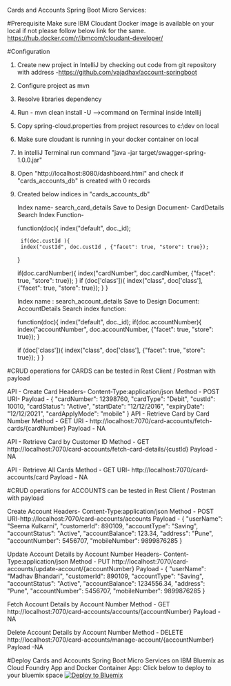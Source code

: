 Cards and Accounts Spring Boot Micro Services:

#Prerequisite
Make sure IBM  Cloudant Docker image is available on your local if not please follow below link for the same.
https://hub.docker.com/r/ibmcom/cloudant-developer/

#Configuration
1. Create new project in IntelliJ by checking out code from git repository with address -https://github.com/vajadhav/account-springboot
2. Configure project as mvn
3. Resolve libraries dependency
4. Run - mvn clean install -U -->command on Terminal inside Intellij
5. Copy spring-cloud.properties from project resources to c:\dev on local
6. Make sure cloudant is running in your docker container on local
7. In intelliJ Terminal run command "java -jar target/swagger-spring-1.0.0.jar"
8. Open "http://localhost:8080/dashboard.html" and check if "cards_accounts_db" is created with 0 records
9. Created below indices in "cards_accounts_db"

    Index name- search_card_details
    Save to Design Document- CardDetails
    Search Index Function-

    function(doc){
      index("default", doc._id);

        if(doc.custId ){
        index("custId", doc.custId , {"facet": true, "store": true});
      }

      if(doc.cardNumber){
        index("cardNumber", doc.cardNumber, {"facet": true, "store": true});
      }
      if (doc['class']){
        index("class", doc['class'], {"facet": true, "store": true});
      }
    }

    Index name : search_account_details
    Save to Design Document: AccountDetails
    Search index function:

    function(doc){
      index("default", doc._id);
        if(doc.accountNumber){
        index("accountNumber", doc.accountNumber, {"facet": true, "store": true});
      }

      if (doc['class']){
        index("class", doc['class'], {"facet": true, "store": true});
      }
    }

#CRUD operations for CARDS can be tested in Rest Client / Postman with payload

API - Create Card
Headers- Content-Type:application/json
Method - POST
URI-
Payload -
{
  "cardNumber": 12398760,
  "cardType": "Debit",
  "custId": 10010,
  "cardStatus": "Active",
  "startDate": "12/12/2016",
  "expiryDate": "12/12/2021",
  "cardApplyMode": "mobile"
}
API - Retrieve Card by Card Number
Method - GET
URI - http://localhost:7070/card-accounts/fetch-cards/{cardNumber}
Payload - NA

API - Retrieve Card by Customer ID
Method - GET
http://localhost:7070/card-accounts/fetch-card-details/{custId}
Payload - NA

API - Retrieve All Cards
Method - GET
URI- http://localhost:7070/card-accounts/card
Payload - NA

#CRUD operations for ACCOUNTS can be tested in Rest Client / Postman with payload

Create Account
Headers- Content-Type:application/json
Method - POST
URI-http://localhost:7070/card-accounts/accounts
Payload -
{
  "userName": "Seema Kulkarni",
  "customerId": 890109,
  "accountType": "Saving",
  "accountStatus": "Active",
  "accountBalance": 123.34,
  "address": "Pune",
  "accountNumber": 5456707,
  "mobileNumber": 9899876285
}


Update  Account Details by Account Number
Headers- Content-Type:application/json
Method - PUT
http://localhost:7070/card-accounts/update-account/{accountNumber}
Payload -
{
  "userName": "Madhav Bhandari",
  "customerId": 890109,
  "accountType": "Saving",
  "accountStatus": "Active",
  "accountBalance": 1234556.34,
  "address": "Pune",
  "accountNumber": 5456707,
  "mobileNumber": 9899876285
}

Fetch Account Details by Account Number
Method - GET
http://localhost:7070/card-accounts/accounts/{accountNumber}
Payload -NA

Delete Account Details by Account Number
Method - DELETE
http://localhost:7070/card-accounts/manage-account/{accountNumber}
Payload -NA

#Deploy Cards and Accounts Spring Boot Micro Services on IBM Bluemix as Cloud Foundry App and Docker Container App:
Click below to deploy to your bluemix space
[![Deploy to Bluemix](https://bluemix.net/deploy/button.png)](https://bluemix.net/deploy)